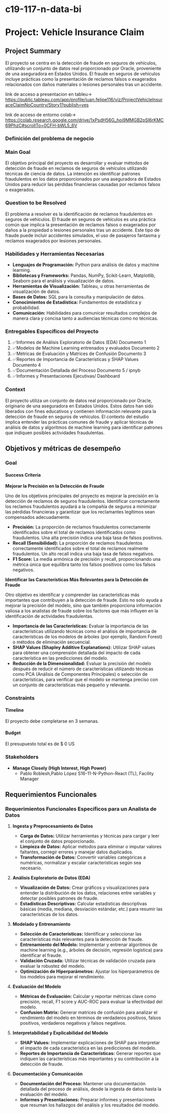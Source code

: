 # c19-117-n-data-bi

# Project: Vehicle Insurance Claim

## Project Summary
El proyecto se centra en la detección de fraude en seguros de vehículos, utilizando un conjunto de datos real proporcionado por Oracle, proveniente de una aseguradora en Estados Unidos. El fraude en seguros de vehículos incluye prácticas como la presentación de reclamos falsos o exagerados relacionados con daños materiales o lesiones personales tras un accidente.

link de acceso a presentacion en tableu->
https://public.tableau.com/app/profile/juan.felipe116/viz/ProjectVehicleInsuraceClaimNoCountry/Story1?publish=yes

link de acceso de entorno colab->
https://colab.research.google.com/drive/1xPsdH56G_hoi9MMGB2pSl6rKMC69PhzC#scrollTo=0CFH-bWL5_6V

### Definición del problema de negocio

### Main Goal
El objetivo principal del proyecto es desarrollar y evaluar métodos de detección de fraude en reclamos de seguros de vehículos utilizando técnicas de ciencia de datos. La intención es identificar patrones fraudulentos en los datos proporcionados por una aseguradora de Estados Unidos para reducir las pérdidas financieras causadas por reclamos falsos o exagerados.

### Question to be Resolved 
El problema a resolver es la identificación de reclamos fraudulentos en seguros de vehículos. El fraude en seguros de vehículos es una práctica común que implica la presentación de reclamos falsos o exagerados por daños a la propiedad o lesiones personales tras un accidente. Este tipo de fraude puede incluir accidentes simulados, el uso de pasajeros fantasma y reclamos exagerados por lesiones personales.

### Habilidades y Herramientas Necesarias
- **Lenguajes de Programación:** Python para análisis de datos y machine learning.
- **Bibliotecas y Frameworks:** Pandas, NumPy, Scikit-Learn, Matplotlib, Seaborn para el análisis y visualización de datos.
- **Herramientas de Visualización:** Tableau, u otras herramientas de visualización de datos.
- **Bases de Datos:** SQL para la consulta y manipulación de datos.
- **Conocimientos de Estadística:** Fundamentos de estadística y probabilidad.
- **Comunicación:** Habilidades para comunicar resultados complejos de manera clara y concisa tanto a audiencias técnicas como no técnicas.

### Entregables Específicos del Proyecto
1. ✅Informes de Análisis Exploratorio de Datos (EDA) Documento 1
2. ✅Modelos de Machine Learning entrenados y evaluados Documento 2
3. ✅Métricas de Evaluación y Matrices de Confusión Documento 3
4. ✅Reportes de Importancia de Características y SHAP Values Documento 4
5. ✅Documentación Detallada del Proceso Documento 5 / ipnyb
6. ✅Informes y Presentaciones Ejecutivas/ Dashboard

### Context
El proyecto utiliza un conjunto de datos real proporcionado por Oracle, originario de una aseguradora en Estados Unidos. Estos datos han sido liberados con fines educativos y contienen información relevante para la detección de fraude en seguros de vehículos. El contexto del estudio implica entender las prácticas comunes de fraude y aplicar técnicas de análisis de datos y algoritmos de machine learning para identificar patrones que indiquen posibles actividades fraudulentas.

## Objetivos y métricas de desempeño

### Goal
#### Success Criteria
**Mejorar la Precisión en la Detección de Fraude**

Uno de los objetivos principales del proyecto es mejorar la precisión en la detección de reclamos de seguros fraudulentos. Identificar correctamente los reclamos fraudulentos ayudará a la compañía de seguros a minimizar las pérdidas financieras y garantizar que los reclamantes legítimos sean compensados adecuadamente.

- **Precisión:** La proporción de reclamos fraudulentos correctamente identificados sobre el total de reclamos identificados como fraudulentos. Una alta precisión indica una baja tasa de falsos positivos.
- **Recall (Sensibilidad):** La proporción de reclamos fraudulentos correctamente identificados sobre el total de reclamos realmente fraudulentos. Un alto recall indica una baja tasa de falsos negativos.
- **F1 Score:** La media armónica de precisión y recall, proporcionando una métrica única que equilibra tanto los falsos positivos como los falsos negativos.

**Identificar las Características Más Relevantes para la Detección de Fraude**

Otro objetivo es identificar y comprender las características más importantes que contribuyen a la detección de fraude. Esto no solo ayuda a mejorar la precisión del modelo, sino que también proporciona información valiosa a los analistas de fraude sobre los factores que más influyen en la identificación de actividades fraudulentas.

- **Importancia de las Características:** Evaluar la importancia de las características utilizando técnicas como el análisis de importancia de características de los modelos de árboles (por ejemplo, Random Forest) o métodos de eliminación secuencial.
- **SHAP Values (Shapley Additive Explanations):** Utilizar SHAP values para obtener una comprensión detallada del impacto de cada característica en las predicciones del modelo.
- **Reducción de la Dimensionalidad:** Evaluar la precisión del modelo después de reducir el número de características utilizando técnicas como PCA (Análisis de Componentes Principales) o selección de características, para verificar que el modelo se mantenga preciso con un conjunto de características más pequeño y relevante.

### Constraints

#### Timeline
El proyecto debe completarse en 3 semanas.

#### Budget
El presupuesto total es de \$ 0 US

### Stakeholders

- **Manage Closely (High Interest, High Power)**
  - Pablo Roblesh,Pablo López S16-11-N-Python-React (TL), Facility Manager

## Requerimientos Funcionales

### Requerimientos Funcionales Específicos para un Analista de Datos

1. **Ingesta y Preprocesamiento de Datos**
   - **Carga de Datos:** Utilizar herramientas y técnicas para cargar y leer el conjunto de datos proporcionado.
   - **Limpieza de Datos:** Aplicar métodos para eliminar o imputar valores faltantes, corregir errores y manejar datos duplicados.
   - **Transformación de Datos:** Convertir variables categóricas a numéricas, normalizar y escalar características según sea necesario.

2. **Análisis Exploratorio de Datos (EDA)**
   - **Visualización de Datos:** Crear gráficos y visualizaciones para entender la distribución de los datos, relaciones entre variables y detectar posibles patrones de fraude.
   - **Estadísticas Descriptivas:** Calcular estadísticas descriptivas básicas (media, mediana, desviación estándar, etc.) para resumir las características de los datos.

3. **Modelado y Entrenamiento**
   - **Selección de Características:** Identificar y seleccionar las características más relevantes para la detección de fraude.
   - **Entrenamiento del Modelo:** Implementar y entrenar algoritmos de machine learning (e.g., árboles de decisión, regresión logística) para identificar el fraude.
   - **Validación Cruzada:** Utilizar técnicas de validación cruzada para evaluar la robustez del modelo.
   - **Optimización de Hiperparámetros:** Ajustar los hiperparámetros de los modelos para mejorar el rendimiento.

4. **Evaluación del Modelo**
   - **Métricas de Evaluación:** Calcular y reportar métricas clave como precisión, recall, F1 score y AUC-ROC para evaluar la efectividad del modelo.
   - **Confusion Matrix:** Generar matrices de confusión para analizar el rendimiento del modelo en términos de verdaderos positivos, falsos positivos, verdaderos negativos y falsos negativos.

5. **Interpretabilidad y Explicabilidad del Modelo**
   - **SHAP Values:** Implementar explicaciones de SHAP para interpretar el impacto de cada característica en las predicciones del modelo.
   - **Reportes de Importancia de Características:** Generar reportes que indiquen las características más importantes y su contribución a la detección de fraude.

6. **Documentación y Comunicación**
   - **Documentación del Proceso:** Mantener una documentación detallada del proceso de análisis, desde la ingesta de datos hasta la evaluación del modelo.
   - **Informes y Presentaciones:** Preparar informes y presentaciones que resuman los hallazgos del análisis y los resultados del modelo.

